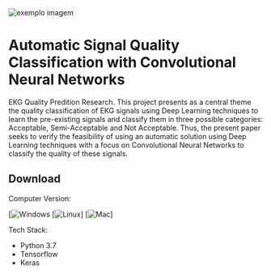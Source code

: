 <img src="exemplo-image.png" alt="exemplo imagem">

# Automatic Signal Quality Classification with Convolutional Neural Networks

EKG Quality Predition Research. This project presents as a central theme the quality classification of EKG signals using Deep Learning techniques to learn the pre-existing signals and classify them in three possible categories: 
Acceptable, Semi-Acceptable and Not Acceptable. 
Thus, the present paper seeks to verify the feasibility of using an automatic solution using Deep Learning techniques with a focus on Convolutional Neural Networks to classify the quality of these signals.


## Download

Computer Version:

[![Windows](#windows)
[![Linux](#linux)]
[![Mac](#mac)]


Tech Stack:
- Python 3.7
- Tensorflow 
- Keras 
